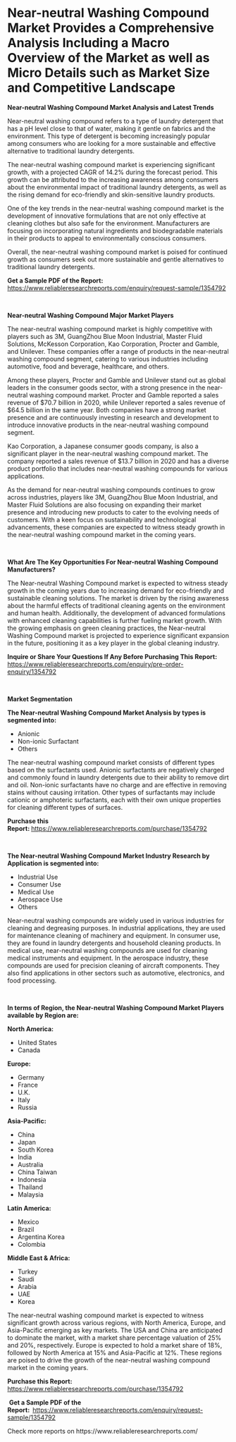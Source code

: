 <p><h1>Near-neutral Washing Compound Market Provides a Comprehensive Analysis Including a Macro Overview of the Market as well as Micro Details such as Market Size and Competitive Landscape</h1></p><p><strong>Near-neutral Washing Compound Market Analysis and Latest Trends</strong></p>
<p><p>Near-neutral washing compound refers to a type of laundry detergent that has a pH level close to that of water, making it gentle on fabrics and the environment. This type of detergent is becoming increasingly popular among consumers who are looking for a more sustainable and effective alternative to traditional laundry detergents.</p><p>The near-neutral washing compound market is experiencing significant growth, with a projected CAGR of 14.2% during the forecast period. This growth can be attributed to the increasing awareness among consumers about the environmental impact of traditional laundry detergents, as well as the rising demand for eco-friendly and skin-sensitive laundry products.</p><p>One of the key trends in the near-neutral washing compound market is the development of innovative formulations that are not only effective at cleaning clothes but also safe for the environment. Manufacturers are focusing on incorporating natural ingredients and biodegradable materials in their products to appeal to environmentally conscious consumers.</p><p>Overall, the near-neutral washing compound market is poised for continued growth as consumers seek out more sustainable and gentle alternatives to traditional laundry detergents.</p></p>
<p><strong>Get a Sample PDF of the Report:&nbsp;</strong> <a href="https://www.reliableresearchreports.com/enquiry/request-sample/1354792">https://www.reliableresearchreports.com/enquiry/request-sample/1354792</a></p>
<p>&nbsp;</p>
<p><strong>Near-neutral Washing Compound Major Market Players</strong></p>
<p><p>The near-neutral washing compound market is highly competitive with players such as 3M, GuangZhou Blue Moon Industrial, Master Fluid Solutions, McKesson Corporation, Kao Corporation, Procter and Gamble, and Unilever. These companies offer a range of products in the near-neutral washing compound segment, catering to various industries including automotive, food and beverage, healthcare, and others.</p><p>Among these players, Procter and Gamble and Unilever stand out as global leaders in the consumer goods sector, with a strong presence in the near-neutral washing compound market. Procter and Gamble reported a sales revenue of $70.7 billion in 2020, while Unilever reported a sales revenue of $64.5 billion in the same year. Both companies have a strong market presence and are continuously investing in research and development to introduce innovative products in the near-neutral washing compound segment.</p><p>Kao Corporation, a Japanese consumer goods company, is also a significant player in the near-neutral washing compound market. The company reported a sales revenue of $13.7 billion in 2020 and has a diverse product portfolio that includes near-neutral washing compounds for various applications.</p><p>As the demand for near-neutral washing compounds continues to grow across industries, players like 3M, GuangZhou Blue Moon Industrial, and Master Fluid Solutions are also focusing on expanding their market presence and introducing new products to cater to the evolving needs of customers. With a keen focus on sustainability and technological advancements, these companies are expected to witness steady growth in the near-neutral washing compound market in the coming years.</p></p>
<p>&nbsp;</p>
<p><strong>What Are The Key Opportunities For Near-neutral Washing Compound Manufacturers?</strong></p>
<p><p>The Near-neutral Washing Compound market is expected to witness steady growth in the coming years due to increasing demand for eco-friendly and sustainable cleaning solutions. The market is driven by the rising awareness about the harmful effects of traditional cleaning agents on the environment and human health. Additionally, the development of advanced formulations with enhanced cleaning capabilities is further fueling market growth. With the growing emphasis on green cleaning practices, the Near-neutral Washing Compound market is projected to experience significant expansion in the future, positioning it as a key player in the global cleaning industry.</p></p>
<p><strong>Inquire or Share Your Questions If Any Before Purchasing This Report:</strong> <a href="https://www.reliableresearchreports.com/enquiry/pre-order-enquiry/1354792">https://www.reliableresearchreports.com/enquiry/pre-order-enquiry/1354792</a></p>
<p>&nbsp;</p>
<p><strong>Market Segmentation</strong></p>
<p><strong>The Near-neutral Washing Compound Market Analysis by types is segmented into:</strong></p>
<p><ul><li>Anionic</li><li>Non-ionic Surfactant</li><li>Others</li></ul></p>
<p><p>The near-neutral washing compound market consists of different types based on the surfactants used. Anionic surfactants are negatively charged and commonly found in laundry detergents due to their ability to remove dirt and oil. Non-ionic surfactants have no charge and are effective in removing stains without causing irritation. Other types of surfactants may include cationic or amphoteric surfactants, each with their own unique properties for cleaning different types of surfaces.</p></p>
<p><strong>Purchase this Report:&nbsp;</strong><a href="https://www.reliableresearchreports.com/purchase/1354792">https://www.reliableresearchreports.com/purchase/1354792</a></p>
<p>&nbsp;</p>
<p><strong>The Near-neutral Washing Compound Market Industry Research by Application is segmented into:</strong></p>
<p><ul><li>Industrial Use</li><li>Consumer Use</li><li>Medical Use</li><li>Aerospace Use</li><li>Others</li></ul></p>
<p><p>Near-neutral washing compounds are widely used in various industries for cleaning and degreasing purposes. In industrial applications, they are used for maintenance cleaning of machinery and equipment. In consumer use, they are found in laundry detergents and household cleaning products. In medical use, near-neutral washing compounds are used for cleaning medical instruments and equipment. In the aerospace industry, these compounds are used for precision cleaning of aircraft components. They also find applications in other sectors such as automotive, electronics, and food processing.</p></p>
<p>&nbsp;</p>
<p><strong>In terms of Region, the Near-neutral Washing Compound Market Players available by Region are:</strong></p>
<p>
    <p> <strong> North America: </strong>
        <ul>
            <li>United States</li>
            <li>Canada</li>
        </ul>
        </p> 
    <p> <strong> Europe: </strong>
        <ul>
            <li>Germany</li>
            <li>France</li>
            <li>U.K.</li>
            <li>Italy</li>
            <li>Russia</li>
        </ul>
        </p> 
    <p> <strong> Asia-Pacific: </strong>
        <ul>
            <li>China</li>
            <li>Japan</li>
            <li>South Korea</li>
            <li>India</li>
            <li>Australia</li>
            <li>China Taiwan</li>
            <li>Indonesia</li>
            <li>Thailand</li>
            <li>Malaysia</li>
        </ul>
        </p> 
    <p> <strong> Latin America: </strong>
        <ul>
            <li>Mexico</li>
            <li>Brazil</li>
            <li>Argentina Korea</li>
            <li>Colombia</li>
        </ul>
        </p> 
    <p> <strong> Middle East & Africa: </strong>
        <ul>
            <li>Turkey</li>
            <li>Saudi</li>
            <li>Arabia</li>
            <li>UAE</li>
            <li>Korea</li>
        </ul>
    </p>
    </p>
<p><p>The near-neutral washing compound market is expected to witness significant growth across various regions, with North America, Europe, and Asia-Pacific emerging as key markets. The USA and China are anticipated to dominate the market, with a market share percentage valuation of 25% and 20%, respectively. Europe is expected to hold a market share of 18%, followed by North America at 15% and Asia-Pacific at 12%. These regions are poised to drive the growth of the near-neutral washing compound market in the coming years.</p></p>
<p><strong>Purchase this Report: </strong><a href="https://www.reliableresearchreports.com/purchase/1354792">https://www.reliableresearchreports.com/purchase/1354792</a></p>
<p>&nbsp;<strong>Get a Sample PDF of the Report:&nbsp;&nbsp;</strong><a href="https://www.reliableresearchreports.com/enquiry/request-sample/1354792">https://www.reliableresearchreports.com/enquiry/request-sample/1354792</a></p>
<p><strong></strong></p>
<p>Check more reports on https://www.reliableresearchreports.com/</p>